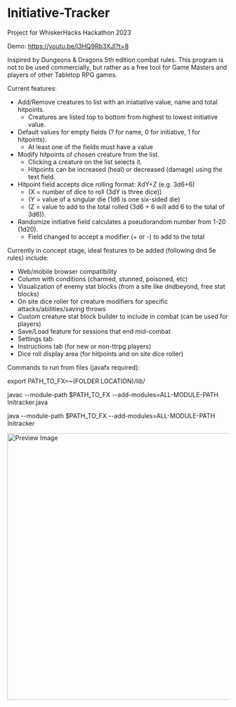 # Initiative-Tracker
Project for WhiskerHacks Hackathon 2023

Demo: https://youtu.be/l3HQ9Rb3XJI?t=8

Inspired by Dungeons & Dragons 5th edition combat rules. This program is not to be used commercially, but rather as a free tool for 
Game Masters and players of other Tabletop RPG games. 

Current features:

  - Add/Remove creatures to list with an iniatiative value, name and total hitpoints.
      - Creatures are listed top to bottom from highest to lowest initiative value.
  - Default values for empty fields (? for name, 0 for initiative, 1 for hitpoints).
      - At least one of the fields must have a value
  - Modify hitpoints of chosen creature from the list.
      - Clicking a creature on the list selects it.
      - Hitpoints can be increased (heal) or decreased (damage) using the text field.
  - Hitpoint field accepts dice rolling format: XdY+Z (e.g. 3d6+6)
      - (X = number of dice to roll (3dY is three dice)) 
      - (Y = value of a singular die (1d6 is one six-sided die)
      - (Z = value to add to the total rolled (3d6 + 6 will add 6 to the total of 3d6)).
  - Randomize initiative field calculates a pseudorandom number from 1-20 (1d20).
      - Field changed to accept a modifier (+ or -) to add to the total

Currently in concept stage, ideal features to be added (following dnd 5e rules) include:

  - Web/mobile browser compatibility
  - Column with conditions (charmed, stunned, poisoned, etc)
  - Visualization of enemy stat blocks (from a site like dndbeyond, free stat blocks)
  - On site dice roller for creature modifiers for specific attacks/abilities/saving throws
  - Custom creature stat block builder to include in combat (can be used for players)
  - Save/Load feature for sessions that end mid-combat
  - Settings tab
  - Instructions tab (for new or non-ttrpg players)
  - Dice roll display area (for hitpoints and on site dice roller)

Commands to run from files (javafx required):

export PATH_TO_FX=~(FOLDER LOCATION)/lib/

javac --module-path $PATH_TO_FX --add-modules=ALL-MODULE-PATH Initracker.java

java --module-path $PATH_TO_FX --add-modules=ALL-MODULE-PATH Initracker

<img width="606" alt="Preview Image" src="https://user-images.githubusercontent.com/78096139/223048646-f811bcd2-1381-4a22-96c2-9ca6cadd744f.png">
